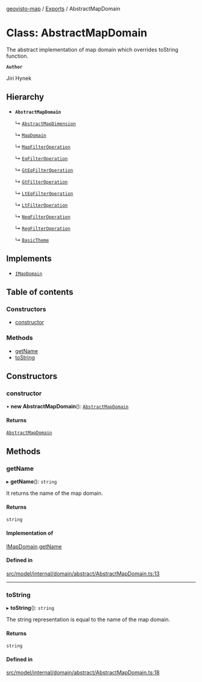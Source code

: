 [geovisto-map](../README.md) / [Exports](../modules.md) / AbstractMapDomain

# Class: AbstractMapDomain

The abstract implementation of map domain which overrides toString function.

**`Author`**

Jiri Hynek

## Hierarchy

- **`AbstractMapDomain`**

  ↳ [`AbstractMapDimension`](AbstractMapDimension.md)

  ↳ [`MapDomain`](MapDomain.md)

  ↳ [`MapFilterOperation`](MapFilterOperation.md)

  ↳ [`EqFilterOperation`](EqFilterOperation.md)

  ↳ [`GtEqFilterOperation`](GtEqFilterOperation.md)

  ↳ [`GtFilterOperation`](GtFilterOperation.md)

  ↳ [`LtEqFilterOperation`](LtEqFilterOperation.md)

  ↳ [`LtFilterOperation`](LtFilterOperation.md)

  ↳ [`NeqFilterOperation`](NeqFilterOperation.md)

  ↳ [`RegFilterOperation`](RegFilterOperation.md)

  ↳ [`BasicTheme`](BasicTheme.md)

## Implements

- [`IMapDomain`](../interfaces/IMapDomain.md)

## Table of contents

### Constructors

- [constructor](AbstractMapDomain.md#constructor)

### Methods

- [getName](AbstractMapDomain.md#getname)
- [toString](AbstractMapDomain.md#tostring)

## Constructors

### constructor

• **new AbstractMapDomain**(): [`AbstractMapDomain`](AbstractMapDomain.md)

#### Returns

[`AbstractMapDomain`](AbstractMapDomain.md)

## Methods

### getName

▸ **getName**(): `string`

It returns the name of the map domain.

#### Returns

`string`

#### Implementation of

[IMapDomain](../interfaces/IMapDomain.md).[getName](../interfaces/IMapDomain.md#getname)

#### Defined in

[src/model/internal/domain/abstract/AbstractMapDomain.ts:13](https://github.com/geovisto/geovisto-map/blob/e22d774889dbc28cc1ec62933ecf6bab6690f172/src/model/internal/domain/abstract/AbstractMapDomain.ts#L13)

___

### toString

▸ **toString**(): `string`

The string representation is equal to the name of the map domain.

#### Returns

`string`

#### Defined in

[src/model/internal/domain/abstract/AbstractMapDomain.ts:18](https://github.com/geovisto/geovisto-map/blob/e22d774889dbc28cc1ec62933ecf6bab6690f172/src/model/internal/domain/abstract/AbstractMapDomain.ts#L18)
